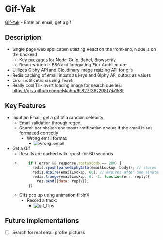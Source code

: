 # Gif-Yak

[Gif-Yak][Gif-Yak] - Enter an email, get a gif

[Gif-Yak]: test-gif-yakker.herokuapp.com

## Description

- Single page web application utilizing React on the front-end, Node.js on the backend
  - Key packages for Node: Gulp, Babel, Browserify
  - React written in ES6 and integrating Flux Architecture
- Utilizes Giphy API and Cloudinary image resizing API for gifs
- Redis caching of email inputs as keys and Giphy API output as values
- Error notifications using Toastr
- Really cool Tri-invert loading image for search queries: https://gist.github.com/elykahn/99827f362208f7da158f

## Key Features

- Input an Email, get a gif of a random celebrity
  - Email validation through regex.
  - Search bar shakes and toastr notification occurs if the email is not formatted correctly
    - Wrong email format:
      - ![wrong_email](https://cloud.githubusercontent.com/assets/1275250/11703379/c5f165ce-9e93-11e5-8c52-5810edeb4e06.gif)
- Get a Gif
  - Results are cached with .rpush for 60 seconds
  - ```javascript
        if (!error && response.statusCode == 200) {
          redis.rpush(parseGiphyData(emailLookup, body)); // stores giphy data object
          redis.expire(emailLookup, 60); // expires after one minute
          redis.lrange(emailLookup, 0, -1, function(err, reply){
            res.send({data: reply});
        })
    ```
  - Gifs pop up using animation flipInX
    - Record a track:
      - ![gif_flips](https://cloud.githubusercontent.com/assets/1275250/11703443/0b02694c-9e94-11e5-82d9-fdfba7def4b4.gif)

## Future implementations

 - [ ] Search for real email profile pictures
